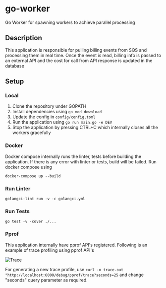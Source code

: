 go-worker
==========
Go Worker for spawning workers to achieve parallel processing

## Description
This application is responsible for pulling billing events from SQS and processing them in real time. Once the event is read, billing info is passed to an external API and the cost for call from API response is updated in the database

## Setup
### Local
1. Clone the repository under GOPATH
2. Install dependencies using ```go mod download```
3. Update the config in ```config/config.toml```
4. Run the application using ```go run main.go -e DEV```
5. Stop the application by pressing CTRL+C which internally closes all the workers gracefully
### Docker
Docker compose internally runs the linter, tests before building the application. If there is any error with linter or tests, build will be failed. Run docker compose using 

```docker-compose up --build```
### Run Linter
```golangci-lint run -v -c golangci.yml```
### Run Tests
```go test -v -cover ./...```
### Pprof
This application internally have pprof API's registered. Following is an example of trace profiling using pprof API's

![Trace](./img/trace.png)

For generating a new trace profile, use ```curl -o trace.out "http://localhost:6000/debug/pprof/trace?seconds=25``` and change "seconds" query parameter as required.
